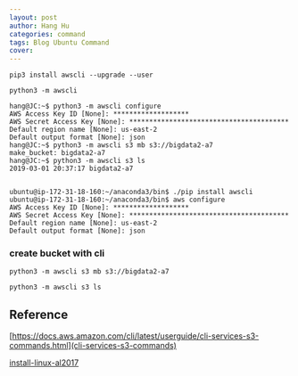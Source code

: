 ```yaml
---
layout: post
author: Hang Hu
categories: command
tags: Blog Ubuntu Command 
cover: 
---
```

```
pip3 install awscli --upgrade --user

python3 -m awscli

hang@JC:~$ python3 -m awscli configure
AWS Access Key ID [None]: *******************
AWS Secret Access Key [None]: ****************************************
Default region name [None]: us-east-2
Default output format [None]: json
hang@JC:~$ python3 -m awscli s3 mb s3://bigdata2-a7
make_bucket: bigdata2-a7
hang@JC:~$ python3 -m awscli s3 ls
2019-03-01 20:37:17 bigdata2-a7


ubuntu@ip-172-31-18-160:~/anaconda3/bin$ ./pip install awscli
ubuntu@ip-172-31-18-160:~/anaconda3/bin$ aws configure
AWS Access Key ID [None]: *******************
AWS Secret Access Key [None]: ****************************************
Default region name [None]: us-east-2
Default output format [None]: json
```


### create bucket with cli


```
python3 -m awscli s3 mb s3://bigdata2-a7
```


```
python3 -m awscli s3 ls
```


## Reference


[https://docs.aws.amazon.com/cli/latest/userguide/cli-services-s3-commands.html](cli-services-s3-commands)



[install-linux-al2017](https://docs.aws.amazon.com/cli/latest/userguide/install-linux-al2017.html)
